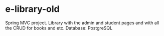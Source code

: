 # e-library-old
Spring MVC project. Library with the admin and student pages and with all the CRUD for books and etc. Database: PostgreSQL
